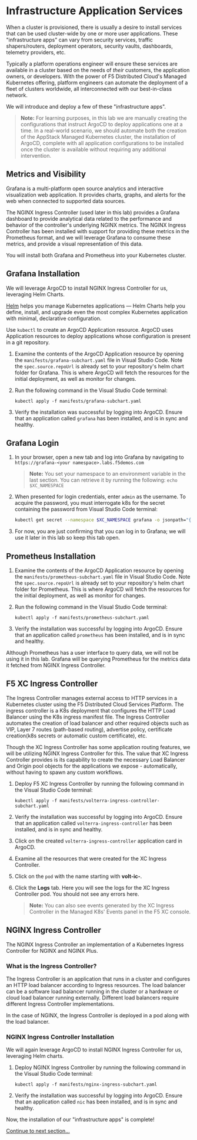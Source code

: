 # Infrastructure Application Services

When a cluster is provisioned, there is usually a desire to install services that can be used cluster-wide by one or more user applications. These "infrastructure apps" can vary from security services, traffic shapers/routers, deployment operators, security vaults, dashboards, telemetry providers, etc.

Typically a platform operations engineer will ensure these services are available in a cluster based on the needs of *their* customers, the application owners, or developers. With the power of F5 Distributed Cloud's Managed Kubernetes offering, platform engineers can automate the deployment of a fleet of clusters worldwide, all interconnected with our best-in-class network.

We will introduce and deploy a few of these "infrastructure apps".

> **Note:** For learning purposes, in this lab we are manually creating the configurations that instruct ArgoCD to deploy applications one at a time. In a real-world scenario, we should automate both the creation of the AppStack Managed Kubernetes cluster, the installation of ArgoCD, complete with all application configurations to be installed once the cluster is available without requiring any additional intervention.

## Metrics and Visibility

Grafana is a multi-platform open source analytics and interactive visualization web application. It provides charts, graphs, and alerts for the web when connected to supported data sources.

The NGINX Ingress Controller (used later in this lab) provides a Grafana dashboard to provide analytical data related to the performance and behavior of the controller's underlying NGINX metrics. The NGINX Ingress Controller has been installed with support for providing these metrics in the Prometheus format, and we will leverage Grafana to consume these metrics, and provide a visual representation of this data.

You will install both Grafana and Prometheus into your Kubernetes cluster.

## Grafana Installation

We will leverage ArgoCD to install NGINX Ingress Controller for us, leveraging Helm Charts.

[Helm](https://helm.sh/) helps you manage Kubernetes applications — Helm Charts help you define, install, and upgrade even the most complex Kubernetes application with minimal, declarative configuration.

Use `kubectl` to create an ArgoCD Application resource. ArgoCD uses Application resources to deploy applications whose configuration is present in a git repository.

1. Examine the contents of the ArgoCD Application resource by opening the `manifests/grafana-subchart.yaml` file in Visual Studio Code. Note the `spec.source.repoUrl` is already set to your repository's helm chart folder for Grafana. This is where ArgoCD will fetch the resources for the initial deployment, as well as monitor for changes.

1. Run the following command in the Visual Studio Code terminal:

    ```shell
    kubectl apply -f manifests/grafana-subchart.yaml
    ```

1. Verify the installation was successful by logging into ArgoCD. Ensure that an application called `grafana` has been installed, and is in sync and healthy.

## Grafana Login

1. In your browser, open a new tab and log into Grafana by navigating to `https://grafana-<your namespace>.labs.f5demos.com`

    > **Note:** You set your namespace to an environment variable in the last section. You can retrieve it by running the following: `echo $XC_NAMESPACE`

1. When presented for login credentials, enter `admin` as the username. To acquire the password, you must interrogate k8s for the secret containing the password from Visual Studio Code terminal:

    ```bash
    kubectl get secret --namespace $XC_NAMESPACE grafana -o jsonpath="{.data.admin-password}" | base64 --decode ; echo
    ```

1. For now, you are just confirming that you can log in to Grafana; we will use it later in this lab so keep this tab open.

## Prometheus Installation

1. Examine the contents of the ArgoCD Application resource by opening the `manifests/prometheus-subchart.yaml` file in Visual Studio Code. Note the `spec.source.repoUrl` is already set to your repository's helm chart folder for Prometheus. This is where ArgoCD will fetch the resources for the initial deployment, as well as monitor for changes.

1. Run the following command in the Visual Studio Code terminal:

    ```shell
    kubectl apply -f manifests/prometheus-subchart.yaml
    ```

1. Verify the installation was successful by logging into ArgoCD. Ensure that an application called `prometheus` has been installed, and is in sync and healthy.

Although Prometheus has a user interface to query data, we will not be using it in this lab. Grafana will be querying Prometheus for the metrics data it fetched from NGINX Ingress Controller.

## F5 XC Ingress Controller

The Ingress Controller manages external access to HTTP services in a Kubernetes cluster using the F5 Distributed Cloud Services Platform. The ingress controller is a K8s deployment that configures the HTTP Load Balancer using the K8s ingress manifest file. The Ingress Controller automates the creation of load balancer and other required objects such as VIP, Layer 7 routes (path-based routing), advertise policy, certificate creation(k8s secrets or automatic custom certificate), etc.

Though the XC Ingress Controller has some application routing features, we will be utilizing NGINX Ingress Controller for this. The value that XC Ingress Controller provides is its capability to create the necessary Load Balancer and Origin pool objects for the applications we expose - automatically, without having to spawn any custom workflows.

1. Deploy F5 XC Ingress Controller by running the following command in the Visual Studio Code terminal:

    ```shell
    kubectl apply -f manifests/volterra-ingress-controller-subchart.yaml
    ```

1. Verify the installation was successful by logging into ArgoCD. Ensure that an application called `volterra-ingress-controller` has been installed, and is in sync and healthy.

1. Click on the created `volterra-ingress-controller` application card in ArgoCD.

1. Examine all the resources that were created for the XC Ingress Controller.

1. Click on the `pod` with the name starting with **volt-ic-**.

1. Click the **Logs** tab. Here you will see the logs for the XC Ingress Controller pod. You should not see any errors here.

    > **Note:** You can also see events generated by the XC Ingress Controller in the Managed K8s' Events panel in the F5 XC console.

## NGINX Ingress Controller

The NGINX Ingress Controller an implementation of a Kubernetes Ingress Controller for NGINX and NGINX Plus.

### What is the Ingress Controller?

The Ingress Controller is an application that runs in a cluster and configures an HTTP load balancer according to Ingress resources. The load balancer can be a software load balancer running in the cluster or a hardware or cloud load balancer running externally. Different load balancers require different Ingress Controller implementations.

In the case of NGINX, the Ingress Controller is deployed in a pod along with the load balancer.

### NGINX Ingress Controller Installation

We will again leverage ArgoCD to install NGINX Ingress Controller for us, leveraging Helm charts.

1. Deploy NGINX Ingress Controller by running the following command in the Visual Studio Code terminal:

    ```shell
    kubectl apply -f manifests/nginx-ingress-subchart.yaml
    ```

1. Verify the installation was successful by logging into ArgoCD. Ensure that an application called `nic` has been installed, and is in sync and healthy.

Now, the installation of our "infrastructure apps" is complete!

[Continue to next section...](brewz-application.md)
